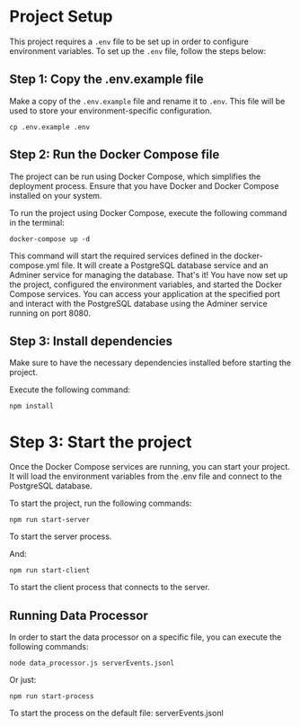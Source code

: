 # Project Setup

This project requires a `.env` file to be set up in order to configure environment variables. To set up the `.env` file, follow the steps below:

## Step 1: Copy the .env.example file

Make a copy of the `.env.example` file and rename it to `.env`. This file will be used to store your environment-specific configuration.

```shell
cp .env.example .env
```

## Step 2: Run the Docker Compose file

The project can be run using Docker Compose, which simplifies the deployment process. Ensure that you have Docker and Docker Compose installed on your system.

To run the project using Docker Compose, execute the following command in the terminal:

```shell
docker-compose up -d
```

This command will start the required services defined in the docker-compose.yml file. It will create a PostgreSQL database service and an Adminer service for managing the database.
That's it! You have now set up the project, configured the environment variables, and started the Docker Compose services. You can access your application at the specified port and interact with the PostgreSQL database using the Adminer service running on port 8080.


## Step 3: Install dependencies
Make sure to have the necessary dependencies installed before starting the project.

Execute the following command:
```shell
npm install
```
# Step 3: Start the project
Once the Docker Compose services are running, you can start your project. It will load the environment variables from the .env file and connect to the PostgreSQL database.

To start the project, run the following commands:

```shell
npm run start-server
```
To start the server process.

And:

```shell
npm run start-client
```
To start the client process that connects to the server.

## Running Data Processor
In order to start the data processor on a specific file, you can execute the following commands:
```shell
node data_processor.js serverEvents.jsonl
```
Or just: 
```shell
npm run start-process
```
To start the process on the default file: serverEvents.jsonl